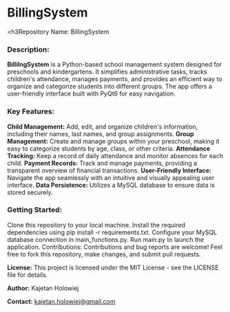 # BillingSystem
<h3Repository Name:</h3>
BillingSystem

<h3>Description:</h3>
<b>BillilngSystem</b> is a Python-based school management system designed for preschools and kindergartens. It simplifies administrative tasks, tracks children's attendance, manages payments, and provides an efficient way to organize and categorize students into different groups. The app offers a user-friendly interface built with PyQt6 for easy navigation.

<h3>Key Features:</h3>

<b>Child Management:</b> Add, edit, and organize children's information, including their names, last names, and group assignments.
<b>Group Management:</b> Create and manage groups within your preschool, making it easy to categorize students by age, class, or other criteria.
<b>Attendance Tracking:</b> Keep a record of daily attendance and monitor absences for each child.
<b>Payment Records:</b> Track and manage payments, providing a transparent overview of financial transactions.
<b>User-Friendly Interface:</b> Navigate the app seamlessly with an intuitive and visually appealing user interface.
<b>Data Persistence:</b> Utilizes a MySQL database to ensure data is stored securely.

<h3>Getting Started:</h3>

Clone this repository to your local machine.
Install the required dependencies using pip install -r requirements.txt.
Configure your MySQL database connection in main_functions.py.
Run main.py to launch the application.
Contributions:
Contributions and bug reports are welcome! Feel free to fork this repository, make changes, and submit pull requests.

<b>License:</b>
This project is licensed under the MIT License - see the LICENSE file for details.

<b>Author:</b>
Kajetan Holowiej

<b>Contact:</b>
kajetan.holowiej@gmail.com
